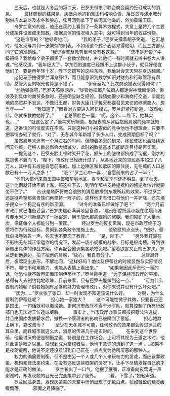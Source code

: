 　　三天后，也就是入冬后的第二天，巴罗夫带来了联合商会契约签订成功的消息。
　　最终商谈的结果是，灰堡内地的销售由玛格丽负责，落日岛与浅水城分别供应本岛以及永冬和狼心，弦月湾则拿下了峡湾其他岛屿，外加晨曦王国。
　　令罗兰意外的是，他还在契约上看到了一条算术方程式，大意上是将几个主要分成条件设置成未知数，根据具体的情况填入其中，就可得到当年的收益份额。
　　“这是谁写的？”他好奇地问。
　　“我的弟子，”巴罗夫摸着胡子笑道，“在汇总时，他发现与其列一张繁杂的附表，不如用这个式子表达来得贴切，而且三方都认同了它的准确性。”
　　“我记得普及教育里可没有教这些。”
　　“您不是开设了中级班吗？我给每个弟子都买了一套数学教材，并让他们一有时间就去听书卷大人讲课。”他感叹道，“我年纪大了，学东西的速度已经跟不上这群小伙子，就只好便宜他们了。要是再年轻十岁，陛下您撰写的这些东西，我绝对会天天带在身边翻阅。”
　　这记马匹拍得罗兰浑身舒坦，而且能意识到数学知识对财务和行政管理有帮助，总管大臣的眼光也算是不错了。
　　“伊蒂丝呢？此次商谈她表现得如何？”
　　“勉勉强强吧，”巴罗夫咳嗽两声，“尽管她把那几位商人都迷得神魂颠倒的，但涉及到具体的商贸条款时，还是明显缺乏经验。我猜她很少和海商打交道，毕竟北地的商贸并不发达，不像旧王都，财务大臣几乎每天都要召见来访的峡湾商人。想当年——”
　　“我知道了，”眼看对方要进入回忆模式，罗兰赶紧打断道，“既然如此，你就多教教她好了。”
　　老总管脸色一僵，“呃，这个……陛下，她其实也……”
　　“就这么定了，”他幸灾乐祸道，根据夜莺从背后掐他肩膀的频率就知道，这番话的可信度实在不高。只是这种打小报告似的竞争他也不想理会，只要不把事情办砸了就行，“对了，无冬城今年新增了多少人口，完成预期目标了吗？”
　　虽然离年末还有一个月左右的时间，但随着冬天的到来，移民使团也会陆续返回无冬城，迁移人数必然会大幅减少，此时的数量基本已能断定目标是否实现。
　　一提到这个，巴罗夫脸上顿时笑开了花，额头上的皱纹都挤成了沟壑，刚才的尴尬也不翼而飞，“陛下，市政厅已经统计过了，从各地迁来的领民基本超过了八万人，其中有五成是自愿前来的。加上边陲区和长歌区的原住民，无冬城的人口总数已有十一万人之多！”
　　“哦？”罗兰心中一喜，“自愿前来的占了一半？”
　　“他们大部分来自王国中部和东境地区，春季和夏季时还不明显，到了秋天，这个比例就开始不断上涨，照这样下去，到明年那些支持提费科的叛逆者估计就要坐不住了。”
　　应该是塔萨将教会战败的消息散播到东境所起的效果，不过罗兰还是挺希望那些贵族们再坚持一阵子的，这样他才有借口将他们一并铲除，还东境子民众一个稳定有序的新王国。
　　“过冬的准备已经做好了吧？”
　　“两个月前市政厅就已准备妥当，”巴罗夫信心满满地回答道，“建设部委托莲小姐在绝境山脉与赤水河之间新建造了一批窑洞，用于取代那些漏风的窝棚。我们囤积了大量木炭，保证每个人都能分到一箩筐。”
　　经过罗兰的反复熏陶，现在市政厅终于习惯将作为行政目标，贯彻到各条政令措施上去。
　　他欣慰的点点头，“很好，替我向书卷转告一声，冬天也不要忘了教育。”
　　“是，陛下。”
　　“另外我打算在不影响无冬城正常运作的情况下，发起一场小规模的战争，目标是极南境。等到铁斧做出具体的作战方案，你再配合他调集各项物资吧。”望着欲言又止的巴罗夫，罗兰走到他身边，拍了拍他的肩膀，“放心，我自有分寸。”
　　……
　　总管离开后，夜莺现出身形，不解地问，“这样好吗？他谈及伊蒂丝的时候显然与实际情况不符，哪怕不动用能力，也能从表情上看出来。”
　　“如果我因此斥责他一番的话，他恐怕就不敢再正面压制伊蒂丝了，”罗兰摊手道，“为了保持市政厅的平衡，总得有人去制约北地珍珠，目前来看，只有巴罗夫能做到这一点。”
　　“可为什么要制约她呢？倘若她拥有足够的能力管理市政厅，对你来说并没有什么坏处吧。”
　　“因为……”罗兰张了张口，却一时发现不知道该说什么好。
　　对啊，为什么要制约伊蒂丝呢？
　　担心她一家独大？
　　这个可能性微乎其微，只要自己还是国王，一句话就可以撤换她。更何况市政厅不得干涉军队，就算控制了所有行政部门也无法对王位造成威胁。
　　事实上，当市政厅办事员都按招募公告选拔，并且由国库发放薪水后，撤换一个管理者的影响已被降到了最低。
　　担心她欺上瞒下，篡改政令？
　　至少在无冬城不可能，任何政令的效果都会传进罗兰的耳朵里，而且城市就这么大，消息的传递几乎是实时的。
　　在来到这个世界前，他最讨厌的便是制衡之道，特别是在工作场合，上司将其视为王道之术时，他对此更是嗤之以鼻。没想到成为掌权者后，他也下意识的想到了这一点……如果不是夜莺提醒，他说不定还没意识到自己正在一点点变为他所厌恶的那种人。
　　权力的确需要制衡，但不是由另一个人或几个人来玩权力的游戏，而应该靠政策、机构和律法来约束。在没有违反这些框架的情况下，让手下尽情发挥自己的才能才是正确的做法。
　　罗兰长出了一口气，他抿了抿嘴，正准备向夜莺说一声谢谢时，却发现她的目光已完全集中到了窗外。
　　“看，下雪了。”她轻声道。
　　罗兰回过身去，发现灰蒙蒙的天空中悄悄出现了无数白点，犹如轻盈的精灵缓缓飘落。
　　邪魔之月降临了。